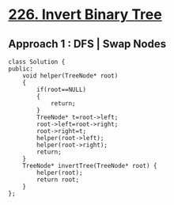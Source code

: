 # <a href="https://leetcode.com/problems/invert-binary-tree/">226. Invert Binary Tree</a>

## Approach 1 : DFS | Swap Nodes 
```
class Solution {
public:
    void helper(TreeNode* root)
    {
        if(root==NULL)
        {
            return;
        }
        TreeNode* t=root->left;
        root->left=root->right;
        root->right=t;
        helper(root->left);
        helper(root->right);
        return;
    }
    TreeNode* invertTree(TreeNode* root) {
        helper(root);
        return root;
    }
};
```